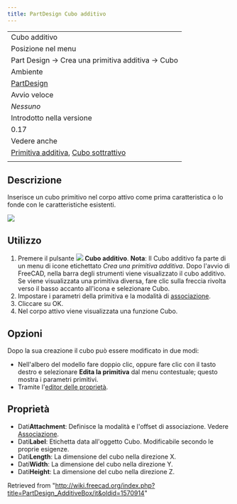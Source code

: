 ```yaml
---
title: PartDesign Cubo additivo
---
```

|  |
| --- |
| Cubo additivo |
| Posizione nel menu |
| Part Design → Crea una primitiva additiva → Cubo |
| Ambiente |
| [PartDesign](/PartDesign_Workbench/it "PartDesign Workbench/it") |
| Avvio veloce |
| *Nessuno* |
| Introdotto nella versione |
| 0.17 |
| Vedere anche |
| [Primitiva additiva](/PartDesign_CompPrimitiveAdditive/it "PartDesign CompPrimitiveAdditive/it"), [Cubo sottrattivo](/PartDesign_SubtractiveBox/it "PartDesign SubtractiveBox/it") |
|  |

## Descrizione

Inserisce un cubo primitivo nel corpo attivo come prima caratteristica o lo fonde con le caratteristiche esistenti.

![](/images/PartDesign_AdditiveBox_example.png)

## Utilizzo

1. Premere il pulsante ![](/images/PartDesign_AdditiveBox.svg) **Cubo additivo**. **Nota**: Il Cubo additivo fa parte di un menu di icone etichettato *Crea una primitiva additiva*. Dopo l'avvio di FreeCAD, nella barra degli strumenti viene visualizzato il cubo additivo. Se viene visualizzata una primitiva diversa, fare clic sulla freccia rivolta verso il basso accanto all'icona e selezionare Cubo.
2. Impostare i parametri della primitiva e la modalità di [associazione](/Part_EditAttachment/it "Part EditAttachment/it").
3. Cliccare su OK.
4. Nel corpo attivo viene visualizzata una funzione Cubo.

## Opzioni

Dopo la sua creazione il cubo può essere modificato in due modi:

* Nell'albero del modello fare doppio clic, oppure fare clic con il tasto destro e selezionare **Edita la primitiva** dal menu contestuale; questo mostra i parametri primitivi.
* Tramite l'[editor delle proprietà](/Property_editor/it "Property editor/it").

## Proprietà

* Dati**Attachment**: Definisce la modalità e l'offset di associazione. Vedere [Associazione](/Part_EditAttachment/it "Part EditAttachment/it").
* Dati**Label**: Etichetta data all'oggetto Cubo. Modificabile secondo le proprie esigenze.
* Dati**Length**: La dimensione del cubo nella direzione X.
* Dati**Width**: La dimensione del cubo nella direzione Y.
* Dati**Height**: La dimensione del cubo nella direzione Z.

Retrieved from "<http://wiki.freecad.org/index.php?title=PartDesign_AdditiveBox/it&oldid=1570914>"